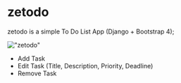 # zetodo
zetodo is a simple To Do List App (Django + Bootstrap 4);

!["zetodo"](def)

+ Add Task
+ Edit Task (Title, Description, Priority, Deadline)
+ Remove Task

[def]: images/home.PNG